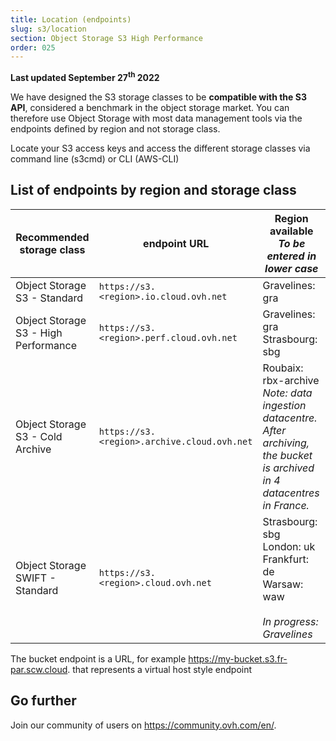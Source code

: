 ```yaml
---
title: Location (endpoints)
slug: s3/location
section: Object Storage S3 High Performance
order: 025
---
```


<style>
td:nth-of-type(2) {
  white-space:nowrap;
}
</style>

**Last updated September 27<sup>th</sup> 2022**

We have designed the S3 storage classes to be **compatible with the S3 API**, considered a benchmark in the object storage market. You can therefore use Object Storage with most data management tools via the endpoints defined by region and not storage class.

Locate your S3 access keys and access the different storage classes via command line (s3cmd) or CLI (AWS-CLI)

## List of endpoints by region and storage class

| Recommended storage class | endpoint URL | Region available<br><b><i>To be entered in lower case</i></b> |
| ------ | ------ | ------ |
| Object Storage S3 - Standard | `https://s3.<region>.io.cloud.ovh.net` | Gravelines: gra |
| Object Storage S3 - High Performance |`https://s3.<region>.perf.cloud.ovh.net` | Gravelines: gra<br>Strasbourg: sbg |
| Object Storage S3 - Cold Archive |`https://s3.<region>.archive.cloud.ovh.net` | Roubaix: rbx-archive <br><i>Note: data ingestion datacentre. After archiving, the bucket is archived in 4 datacentres in France.</i> |
| Object Storage SWIFT - Standard |`https://s3.<region>.cloud.ovh.net` | Strasbourg: sbg<br>London: uk<br>Frankfurt: de<br>Warsaw: waw<br><br><i>In progress: Gravelines</i> |

The bucket endpoint is a URL, for example https://my-bucket.s3.fr-par.scw.cloud. that represents a virtual host style endpoint

## Go further

Join our community of users on <https://community.ovh.com/en/>.
